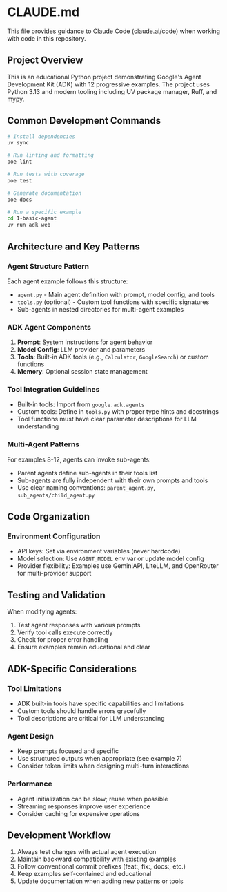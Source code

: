 # CLAUDE.md

This file provides guidance to Claude Code (claude.ai/code) when working with code in this repository.

## Project Overview

This is an educational Python project demonstrating Google's Agent Development Kit (ADK) with 12 progressive examples. The project uses Python 3.13 and modern tooling including UV package manager, Ruff, and mypy.

## Common Development Commands

```bash
# Install dependencies
uv sync

# Run linting and formatting
poe lint

# Run tests with coverage
poe test

# Generate documentation
poe docs

# Run a specific example
cd 1-basic-agent
uv run adk web
```

## Architecture and Key Patterns

### Agent Structure Pattern

Each agent example follows this structure:

- `agent.py` - Main agent definition with prompt, model config, and tools
- `tools.py` (optional) - Custom tool functions with specific signatures
- Sub-agents in nested directories for multi-agent examples

### ADK Agent Components

1. **Prompt**: System instructions for agent behavior
2. **Model Config**: LLM provider and parameters
3. **Tools**: Built-in ADK tools (e.g., `Calculator`, `GoogleSearch`) or custom functions
4. **Memory**: Optional session state management

### Tool Integration Guidelines

- Built-in tools: Import from `google.adk.agents`
- Custom tools: Define in `tools.py` with proper type hints and docstrings
- Tool functions must have clear parameter descriptions for LLM understanding

### Multi-Agent Patterns

For examples 8-12, agents can invoke sub-agents:

- Parent agents define sub-agents in their tools list
- Sub-agents are fully independent with their own prompts and tools
- Use clear naming conventions: `parent_agent.py`, `sub_agents/child_agent.py`

## Code Organization

### Environment Configuration

- API keys: Set via environment variables (never hardcode)
- Model selection: Use `AGENT_MODEL` env var or update model config
- Provider flexibility: Examples use GeminiAPI, LiteLLM, and OpenRouter for multi-provider support

## Testing and Validation

When modifying agents:

1. Test agent responses with various prompts
2. Verify tool calls execute correctly
3. Check for proper error handling
4. Ensure examples remain educational and clear

## ADK-Specific Considerations

### Tool Limitations

- ADK built-in tools have specific capabilities and limitations
- Custom tools should handle errors gracefully
- Tool descriptions are critical for LLM understanding

### Agent Design

- Keep prompts focused and specific
- Use structured outputs when appropriate (see example 7)
- Consider token limits when designing multi-turn interactions

### Performance

- Agent initialization can be slow; reuse when possible
- Streaming responses improve user experience
- Consider caching for expensive operations

## Development Workflow

1. Always test changes with actual agent execution
2. Maintain backward compatibility with existing examples
3. Follow conventional commit prefixes (feat:, fix:, docs:, etc.)
4. Keep examples self-contained and educational
5. Update documentation when adding new patterns or tools

